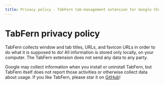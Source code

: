 ```yaml
---
title: Privacy policy - TabFern tab-management extension for Google Chrome
---
```

# TabFern privacy policy

TabFern collects window and tab titles, URLs, and favicon URLs in order to
do what it is supposed to do!  All information is stored only locally, on
your computer.  The TabFern extension does not send any data to any party.

Google may collect information when you install or uninstall TabFern, 
but TabFern itself does not report those activities or otherwise collect data
about usage.  If you like TabFern, please
star it on [GitHub](https://github.com/cxw42/TabFern)!


